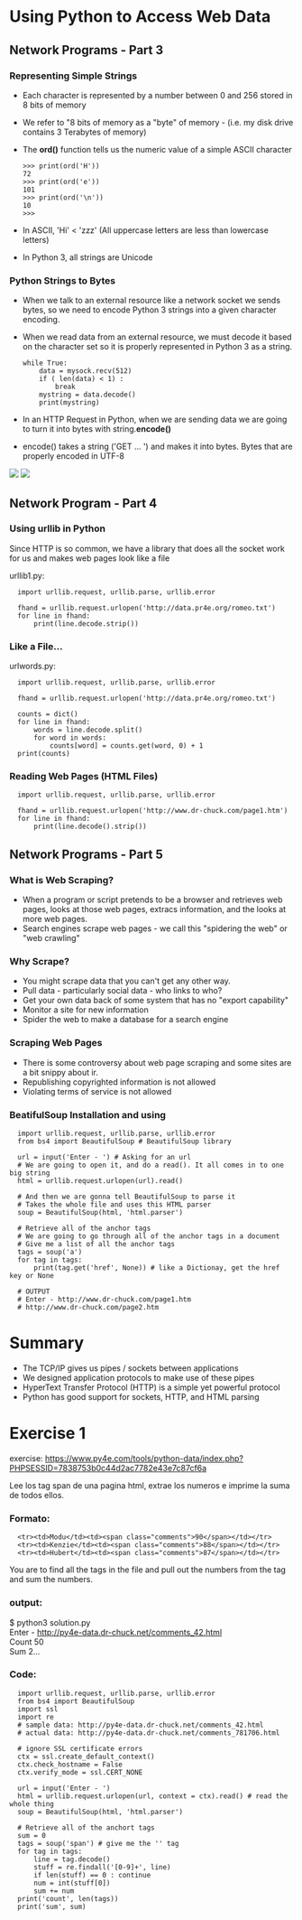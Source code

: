 # Using Python to Access Web Data

## Network Programs - Part 3

### Representing Simple Strings
* Each character is represented by a number between 0 and 256 stored in 8 bits of memory
* We refer to "8 bits of memory as a "byte" of memory - (i.e. my disk drive contains 3 Terabytes of memory)
* The **ord()** function tells us the numeric value of a simple ASCII character

      >>> print(ord('H'))
      72
      >>> print(ord('e'))
      101
      >>> print(ord('\n'))
      10
      >>>

* In ASCII, 'Hi' < 'zzz' (All uppercase letters are less than lowercase letters)  
* In Python 3, all strings are Unicode

### Python Strings to Bytes

* When we talk to an external resource like a network socket we sends bytes, so we need to encode Python 3 strings into a given character encoding.
* When we read data from an external resource, we must decode it based on the character set so it is properly represented in Python 3 as a string.

      while True:
          data = mysock.recv(512)
          if ( len(data) < 1) :
              break
          mystring = data.decode()
          print(mystring)
          
* In an HTTP Request in Python, when we are sending data we are going to turn it into bytes with string.**encode()**
* encode() takes a string ('GET ... ') and makes it into bytes. Bytes that are properly encoded in UTF-8

![](https://i.imgur.com/86bOIWI.png)
![](https://i.imgur.com/MF6FCBa.png)

## Network Program - Part 4

### Using urllib in Python

Since HTTP is so common, we have a library that does all the socket work for us and makes web pages look like a file  

urllib1.py:  

      import urllib.request, urllib.parse, urllib.error
      
      fhand = urllib.request.urlopen('http://data.pr4e.org/romeo.txt')
      for line in fhand:
          print(line.decode.strip())


### Like a File...

urlwords.py:  

      import urllib.request, urllib.parse, urllib.error

      fhand = urllib.request.urlopen('http://data.pr4e.org/romeo.txt')

      counts = dict()
      for line in fhand:
          words = line.decode.split()
          for word in words:
              counts[word] = counts.get(word, 0) + 1
      print(counts)
      
### Reading Web Pages (HTML Files)

      import urllib.request, urllib.parse, urllib.error

      fhand = urllib.request.urlopen('http://www.dr-chuck.com/page1.htm')
      for line in fhand:
          print(line.decode().strip())
          
## Network Programs - Part 5

### What is Web Scraping?

* When a program or script pretends to be a browser and retrieves web pages, looks at those web pages, extracs information, and the looks at more web  pages.
* Search engines scrape web pages - we call this "spidering the web" or "web crawling"

### Why Scrape?

* You might scrape data that you can't get any other way.
* Pull data - particularly social data - who links to who?
* Get your own data back of some system that has no "export capability"
* Monitor a site for new information
* Spider the web to make a database for a search engine

### Scraping Web Pages
* There is some controversy about web page scraping and some sites are a bit snippy about ir.
* Republishing copyrighted information is not allowed
* Violating terms of service is not allowed

### BeatifulSoup Installation and using

      import urllib.request, urllib.parse, urllib.error
      from bs4 import BeautifulSoup # BeautifulSoup library

      url = input('Enter - ') # Asking for an url
      # We are going to open it, and do a read(). It all comes in to one big string
      html = urllib.request.urlopen(url).read()

      # And then we are gonna tell BeautifulSoup to parse it
      # Takes the whole file and uses this HTML parser
      soup = BeautifulSoup(html, 'html.parser')

      # Retrieve all of the anchor tags
      # We are going to go through all of the anchor tags in a document
      # Give me a list of all the anchor tags
      tags = soup('a')
      for tag in tags:
          print(tag.get('href', None)) # like a Dictionay, get the href key or None

      # OUTPUT
      # Enter - http://www.dr-chuck.com/page1.htm
      # http://www.dr-chuck.com/page2.htm

# Summary

* The TCP/IP gives us pipes / sockets between applications
* We designed application protocols to make use of these pipes
* HyperText Transfer Protocol (HTTP) is a simple yet powerful protocol
* Python has good support for sockets, HTTP, and HTML parsing

# Exercise 1

exercise: https://www.py4e.com/tools/python-data/index.php?PHPSESSID=7838753b0c44d2ac7782e43e7c87cf6a

Lee los tag span de una pagina html, extrae los numeros e imprime la suma de todos ellos.  
### Formato:  

      <tr><td>Modu</td><td><span class="comments">90</span></td></tr>  
      <tr><td>Kenzie</td><td><span class="comments">88</span></td></tr>  
      <tr><td>Hubert</td><td><span class="comments">87</span></td></tr>  

You are to find all the <span> tags in the file and pull out the numbers from the tag and sum the numbers.  
      
### output:  

$ python3 solution.py  
Enter - http://py4e-data.dr-chuck.net/comments_42.html  
Count 50  
Sum 2...  

### Code:  

      import urllib.request, urllib.parse, urllib.error
      from bs4 import BeautifulSoup
      import ssl
      import re
      # sample data: http://py4e-data.dr-chuck.net/comments_42.html
      # actual data: http://py4e-data.dr-chuck.net/comments_781706.html

      # ignore SSL certificate errors
      ctx = ssl.create_default_context()
      ctx.check_hostname = False
      ctx.verify_mode = ssl.CERT_NONE

      url = input('Enter - ')
      html = urllib.request.urlopen(url, context = ctx).read() # read the whole thing
      soup = BeautifulSoup(html, 'html.parser')

      # Retrieve all of the anchort tags
      sum = 0
      tags = soup('span') # give me the '' tag
      for tag in tags:
          line = tag.decode()
          stuff = re.findall('[0-9]+', line)
          if len(stuff) == 0 : continue
          num = int(stuff[0])
          sum += num
      print('count', len(tags))
      print('sum', sum)
